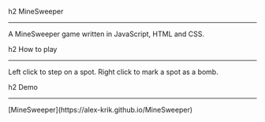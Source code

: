 h2 MineSweeper
<hr>
A MineSweeper game written in JavaScript, HTML and CSS.

h2 How to play
<hr>
Left click to step on a spot. Right click to mark a spot as a bomb.


h2 Demo
<hr>
[MineSweeper](https://alex-krik.github.io/MineSweeper)


